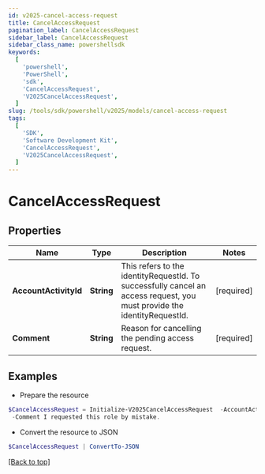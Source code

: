 ```yaml
---
id: v2025-cancel-access-request
title: CancelAccessRequest
pagination_label: CancelAccessRequest
sidebar_label: CancelAccessRequest
sidebar_class_name: powershellsdk
keywords:
  [
    'powershell',
    'PowerShell',
    'sdk',
    'CancelAccessRequest',
    'V2025CancelAccessRequest',
  ]
slug: /tools/sdk/powershell/v2025/models/cancel-access-request
tags:
  [
    'SDK',
    'Software Development Kit',
    'CancelAccessRequest',
    'V2025CancelAccessRequest',
  ]
---
```


# CancelAccessRequest

## Properties

| Name | Type | Description | Notes |
| --- | --- | --- | --- |
| **AccountActivityId** | **String** | This refers to the identityRequestId. To successfully cancel an access request, you must provide the identityRequestId. | [required] |
| **Comment** | **String** | Reason for cancelling the pending access request. | [required] |

## Examples

- Prepare the resource

```powershell
$CancelAccessRequest = Initialize-V2025CancelAccessRequest  -AccountActivityId 2c9180835d2e5168015d32f890ca1581 `
 -Comment I requested this role by mistake.
```

- Convert the resource to JSON

```powershell
$CancelAccessRequest | ConvertTo-JSON
```

[[Back to top]](#)
